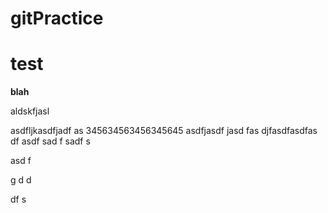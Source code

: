 # gitPractice
<html>
<h1>test</h1>


<b>blah</b>
<br>

aldskfjasl

asdfljkasdfjadf
as
345634563456345645
asdfjasdf
jasd
fas
djfasdfasdfas
df
asdf
sad
f
sadf
s
 
asd f


g
d
d
 

 
 
df
s

</html>
